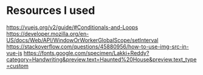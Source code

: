 # Resources I used

https://vuejs.org/v2/guide/#Conditionals-and-Loops
https://developer.mozilla.org/en-US/docs/Web/API/WindowOrWorkerGlobalScope/setInterval
https://stackoverflow.com/questions/45880956/how-to-use-img-src-in-vue-js
https://fonts.google.com/specimen/Lakki+Reddy?category=Handwriting&preview.text=Haunted%20House&preview.text_type=custom
